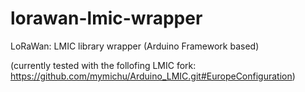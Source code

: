 # lorawan-lmic-wrapper
LoRaWan: LMIC library wrapper (Arduino Framework based)

(currently tested with the follofing LMIC fork: https://github.com/mymichu/Arduino_LMIC.git#EuropeConfiguration)

